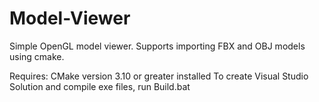 # Model-Viewer
Simple OpenGL model viewer. Supports importing FBX and OBJ models using cmake.  


Requires: CMake version 3.10 or greater installed 
To create Visual Studio Solution and compile exe files, run Build.bat